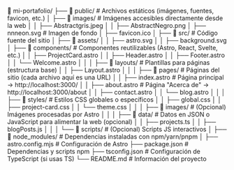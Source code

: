 📂 mi-portafolio/
├── 📂 public/          # Archivos estáticos (imágenes, fuentes, favicon, etc.)
│   ├── 📂 images/      # Imágenes accesibles directamente desde la web
│   │   ├── Abstractgris.jpeg
│   │   ├── AbstractNegro.png
│   ├── nnneon.svg      # Imagen de fondo
│   ├── favicon.ico
│
├── 📂 src/             # Código fuente del sitio
│   ├── 📂 assets/
│   │   ├── astro.svg
│   │   ├── background.svg
│   ├── 📂 components/  # Componentes reutilizables (Astro, React, Svelte, etc.)
│   │   ├── ProjectCard.astro
│   │   ├── Header.astro
│   │   ├── Footer.astro
│   │   └── Welcome.astro
│   │
│   ├── 📂 layouts/     # Plantillas para páginas (estructura base)
│   │   ├── Layout.astro
│   │
│   ├── 📂 pages/       # Páginas del sitio (cada archivo aquí es una URL)
│   │   ├── index.astro # Página principal → http://localhost:3000/
│   │   ├── about.astro # Página "Acerca de" → http://localhost:3000/about
│   │   ├── contact.astro
│   │   └── blog.astro
│   │
│   ├── 📂 styles/      # Estilos CSS globales o específicos
│   │   ├── global.css
│   │   ├── project-card.css
│   │   └── theme.css
│   │
│   ├── 📂 images/      # (Opcional) Imágenes procesadas por Astro
│   │
│   ├── 📂 data/        # Datos en JSON o JavaScript para alimentar la web (opcional)
│   │   ├── projects.ts
│   │   ├── blogPosts.js
│   │
│   └── 📂 scripts/     # (Opcional) Scripts JS interactivos
│
├── 📂 node_modules/    # Dependencias instaladas con npm/yarn/pnpm
│
├── astro.config.mjs    # Configuración de Astro
├── package.json        # Dependencias y scripts npm
├── tsconfig.json       # Configuración de TypeScript (si usas TS)
└── README.md           # Información del proyecto
